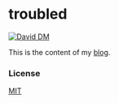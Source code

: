 # troubled

[![David DM](https://david-dm.org/michaelnisi/troubled.png)](http://david-dm.org/michaelnisi/troubled)

This is the content of my [blog](http://troubled.pro).

### License

[MIT](https://raw.githubusercontent.com/michaelnisi/troubled/master/LICENSE)
